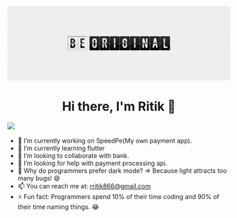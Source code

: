 ![ritikraj0315](https://github.com/ritikraj0315/ritikraj0315/blob/main/public/be_original.png)

<h1 align="center">Hi there, I'm Ritik 👋</h1>

![](https://visitcount.itsvg.in/api?id=ritikraj0315&label=Profile%20View%20Counter&color=0&icon=5&pretty=true)

- 🔭 I’m currently working on SpeedPe(My own payment app).
- 🌱 I’m currently learning flutter
- 👯 I’m looking to collaborate with bank.
- 🤔 I’m looking for help with payment processing api.
- 💬 Why do programmers prefer dark mode? => Because light attracts too many bugs! 😄
- 📫 You can reach me at: rritik866@gmail.com
- ⚡ Fun fact: Programmers spend 10% of their time coding and 90% of their time naming things. 😂

